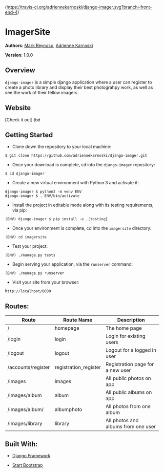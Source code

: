 (https://travis-ci.org/adriennekarnoski/django-imager.svg?branch=front-end-4)
# ImagerSite

**Authors**: [Mark Reynoso](https://github.com/markreynoso), [Adrienne Karnoski](https://github.com/adriennekarnoski)

**Version**: 1.0.0

## Overview
```django-imager``` is a simple django application where a user can register to create a photo library and display their best photograhpy work, as well as see the work of their fellow imagers.

## Website
[Check it out] tbd

## Getting Started
- Clone down the repository to your local machine:
```
$ git clone https://github.com/adriennekarnoski/django-imager.git
```
- Once your download is complete, cd into the ```django-imager``` repository:
```
$ cd django-imager
```
- Create a new virtual environment with Python 3 and activate it:
```
django-imager $ python3 -m venv ENV
django-imager $ . ENV/bin/activate
```
- Install the project in editable mode along with its testing requirements, via pip:
```
(ENV) django-imager $ pip install -e .[testing]
```
- Once your environment is complete, cd into the ```imagersite``` directory:
```
(ENV) cd imagersite
```
- Test your project:
```
(ENV) ./manage.py tests
```
- Begin serving your application, via the ```runserver``` command:
```
(ENV) ./manage.py runserver
```
- Visit your site from your browser:
```
http://localhost/8000
```

## Routes:

| Route | Route Name | Description |
| --- | --- | --- |
| /  | homepage | The home page |
| /login | login | Login for existing users |
| /logout | logout | Logout for a logged in user |
| /accounts/register | registration_register | Registration page for a new user |
| /images | images | All public photos on app |
| /images/album| album | All public albums on app |
| /images/album/<pk> | albumphoto | All photos from one album |
| /images/library | library | All photos and albums from one user |


## Built With:

- [Django Framework](https://djangoproject.com)

- [Start Bootstrap](https://startbootstrap.com/template-overviews/bare/)
